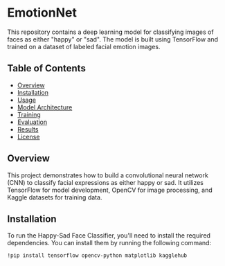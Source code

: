 # EmotionNet

This repository contains a deep learning model for classifying images of faces as either "happy" or "sad". The model is built using TensorFlow and trained on a dataset of labeled facial emotion images.

## Table of Contents
- [Overview](#overview)
- [Installation](#installation)
- [Usage](#usage)
- [Model Architecture](#model-architecture)
- [Training](#training)
- [Evaluation](#evaluation)
- [Results](#results)
- [License](#license)

## Overview

This project demonstrates how to build a convolutional neural network (CNN) to classify facial expressions as either happy or sad. It utilizes TensorFlow for model development, OpenCV for image processing, and Kaggle datasets for training data.

## Installation

To run the Happy-Sad Face Classifier, you'll need to install the required dependencies. You can install them by running the following command:

```bash
!pip install tensorflow opencv-python matplotlib kagglehub
